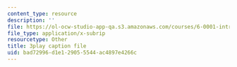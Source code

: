 ```yaml
---
content_type: resource
description: ''
file: https://ol-ocw-studio-app-qa.s3.amazonaws.com/courses/6-0001-introduction-to-computer-science-and-programming-in-python-fall-2016/bad72996d1e129055544ac4897e4266c_mrvBnZIEsZY.srt
file_type: application/x-subrip
resourcetype: Other
title: 3play caption file
uid: bad72996-d1e1-2905-5544-ac4897e4266c
---
```

